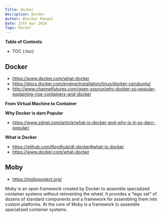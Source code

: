 ```yaml
---
Title: Docker
Decription: Docker
Author: Bhaskar Mangal
Date: 25th Apr 2018
Tags: Docker
---
```


**Table of Contents**
* TOC
{:toc}


## Docker
- https://www.docker.com/what-docker
- https://docs.docker.com/engine/installation/linux/docker-ce/ubuntu/
- http://www.channelfutures.com/open-source/why-docker-so-popular-explaining-rise-containers-and-docker

**From Virtual Machine to Container**

**Why Docker is darn Popular**
- https://www.zdnet.com/article/what-is-docker-and-why-is-it-so-darn-popular/

**What is Docker**
- https://github.com/floydhub/dl-docker#what-is-docker
- https://www.docker.com/what-docker

## Moby
- https://mobyproject.org/

Moby is an open framework created by Docker to assemble specialized container systems without reinventing the wheel. It provides a “lego set” of dozens of standard components and a framework for assembling them into custom platforms. At the core of Moby is a framework to assemble specialized container systems.